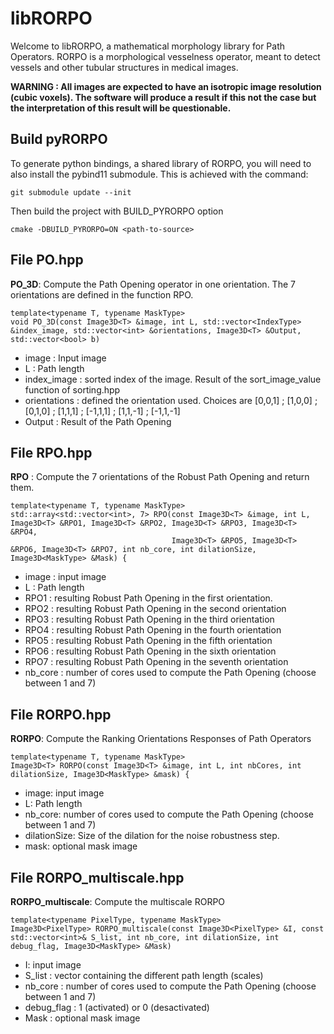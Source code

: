 # libRORPO
Welcome to libRORPO, a mathematical morphology library for Path Operators. RORPO
is a morphological vesselness operator, meant to detect vessels and other tubular
structures in medical images.

**WARNING :
All images are expected to have an isotropic image resolution (cubic voxels).
The software will produce a result if this not the case but the interpretation
of this result will be questionable.**

## Build pyRORPO
To generate python bindings, a shared library of RORPO, you will need to also install the pybind11 submodule. This
is achieved with the command:
```
git submodule update --init
```
Then build the project with BUILD_PYRORPO option
```
cmake -DBUILD_PYRORPO=ON <path-to-source>
```

## File PO.hpp
**PO_3D**: Compute the Path Opening operator in one orientation. The 7 orientations are defined in the function RPO.
```
template<typename T, typename MaskType>
void PO_3D(const Image3D<T> &image, int L, std::vector<IndexType> &index_image, std::vector<int> &orientations, Image3D<T> &Output, std::vector<bool> b)
```

- image : Input image
- L : Path length
- index_image : sorted index of the image. Result of the sort_image_value function of sorting.hpp 
- orientations : defined the orientation used. Choices are [0,0,1] ; [1,0,0] ; [0,1,0] ; [1,1,1] ; [-1,1,1] ; [1,1,-1] ; [-1,1,-1]
- Output : Result of the Path Opening

## File RPO.hpp

**RPO** : Compute the 7 orientations of the Robust Path Opening and return them.
```
template<typename T, typename MaskType>
std::array<std::vector<int>, 7> RPO(const Image3D<T> &image, int L, Image3D<T> &RPO1, Image3D<T> &RPO2, Image3D<T> &RPO3, Image3D<T> &RPO4,
                                    Image3D<T> &RPO5, Image3D<T> &RPO6, Image3D<T> &RPO7, int nb_core, int dilationSize, Image3D<MaskType> &Mask) {
```
- image : input image
- L : Path length
- RPO1 : resulting Robust Path Opening in the first orientation.
- RPO2 : resulting Robust Path Opening in the second orientation
- RPO3 : resulting Robust Path Opening in the third orientation
- RPO4 : resulting Robust Path Opening in the fourth orientation
- RPO5 : resulting Robust Path Opening in the fifth orientation
- RPO6 : resulting Robust Path Opening in the sixth orientation
- RPO7 : resulting Robust Path Opening in the seventh orientation
- nb_core : number of cores used to compute the Path Opening (choose between 1 and 7)


## File RORPO.hpp 
**RORPO**: Compute the Ranking Orientations Responses of Path Operators

```
template<typename T, typename MaskType>
Image3D<T> RORPO(const Image3D<T> &image, int L, int nbCores, int dilationSize, Image3D<MaskType> &mask) {
```
- image: input image
- L: Path length
- nb_core: number of cores used to compute the Path Opening (choose between 1 and 7)
- dilationSize:  Size of the dilation for the noise robustness step.
- mask: optional mask image

## File RORPO_multiscale.hpp 
**RORPO_multiscale**: Compute the multiscale RORPO
```
template<typename PixelType, typename MaskType>
Image3D<PixelType> RORPO_multiscale(const Image3D<PixelType> &I, const std::vector<int>& S_list, int nb_core, int dilationSize, int debug_flag, Image3D<MaskType> &Mask)
```
- I: input image
- S_list : vector containing the different path length (scales)
- nb_core : number of cores used to compute the Path Opening (choose between 1 and 7)
- debug_flag : 1 (activated) or 0 (desactivated)
- Mask : optional mask image
	

